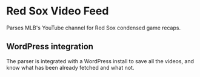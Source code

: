 # Red Sox Video Feed

Parses MLB's YouTube channel for Red Sox condensed game recaps.

## WordPress integration

The parser is integrated with a WordPress install to save all the videos, and know what has been already fetched and what not.